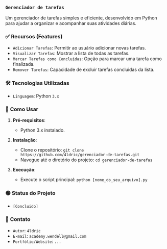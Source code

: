 ### **`Gerenciador de tarefas`**

Um gerenciador de tarefas simples e eficiente, desenvolvido em Python para ajudar a organizar e acompanhar suas atividades diárias.

### ✅ **Recursos (Features)**

* `Adicionar Tarefas`: Permitir ao usuário adicionar novas tarefas.
* `Visualizar Tarefas`: Mostrar a lista de todas as tarefas.
* `Marcar Tarefas como Concluídas`: Opção para marcar uma tarefa como finalizada.
* `Remover Tarefas`: Capacidade de excluir tarefas concluidas da lista.

### 🛠️ **Tecnologias Utilizadas**

* `Linguagem`: Python `3.x`

### 🚀 **Como Usar**

1.  **Pré-requisitos**:
    * Python 3.x instalado.

2.  **Instalação**:
    * Clone o repositório:
        `git clone https://github.com/4ldric/gerenciador-de-tarefas.git`
    * Navegue até o diretório do projeto:
        `cd gerenciador-de-tarefas`

3.  **Execução**:
    * Execute o script principal:
        `python [nome_do_seu_arquivo].py`



### 🟢 **Status do Projeto**

* `[Concluido]`


### 📧 **Contato**

* `Autor`: `4ldric`
* `E-mail`: `academy.wendell@gmail.com`
* `Portfólio/Website`: `...`